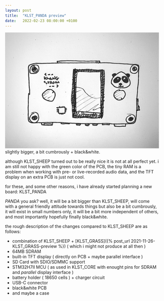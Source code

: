```yaml
---
layout: post
title:  "KLST_PANDA preview"
date:   2022-02-23 08:00:00 +0100
---
```


![2022-02-23-KLST_PANDA-preview](/assets/2022-02-23-KLST_PANDA-preview.jpg)   
slightly bigger, a bit cumbrously + black&white.   

although KLST_SHEEP turned out to be really nice it is not at all perfect yet. i am still not happy with the green color of the PCB, the tiny RAM is a problem when working with pre- or live-recorded audio data, and the TFT display on an extra PCB is just not cool. 

for these, and some other reasons, i have already started planning a new board: KLST_PANDA

*PANDA* you ask? well, it will be a bit bigger than KLST_SHEEP, will come with a general friendly attitude towards things but also be a bit cumbrously, it will exist in small numbers only, it will be a bit more independent of others, and most importantly hopefully finally black&white.

the rough description of the changes compared to KLST_SHEEP are as follows:

- combination of KLST_SHEEP + [KLST_GRASS]({% post_url 2021-11-26-KLST_GRASS-preview %}) ( which i might not produce at all then )
- 64MB SDRAM
- built-in TFT display ( directly on PCB + maybe parallel interface )
- SD Card with SDIO/SDMMC support
- STM32H7II MCU ( as used in KLST_CORE with enought pins for SDRAM and *parallel* display interface ) 
- battery holder ( 18650 cells ) + charger circuit
- USB-C connector
- black&white PCB
- and maybe a case
